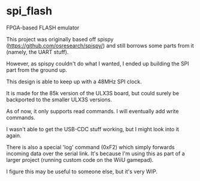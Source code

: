 # spi_flash
FPGA-based FLASH emulator

This project was originally based off spispy (https://github.com/osresearch/spispy/) and still borrows some parts from it (namely, the UART stuff).

However, as spispy couldn't do what I wanted, I ended up building the SPI part from the ground up.

This design is able to keep up with a 48MHz SPI clock.

It is made for the 85k version of the ULX3S board, but could surely be backported to the smaller ULX3S versions.

As of now, it only supports read commands. I will eventually add write commands.

I wasn't able to get the USB-CDC stuff working, but I might look into it again.

There is also a special 'log' command (0xF2) which simply forwards incoming data over the serial link. It's because I'm using this as part of a larger project (running custom code on the WiiU gamepad).

I figure this may be useful to someone else, but it's very WIP.
